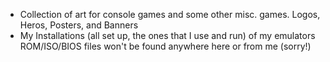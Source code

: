 - Collection of art for console games and some other misc. games.
      Logos, Heros, Posters, and Banners
- My Installations (all set up, the ones that I use and run) of my emulators
      ROM/ISO/BIOS files won't be found anywhere here or from me (sorry!)
